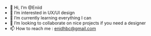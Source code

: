 - 👋 Hi, I’m @Eniid
- 👀 I’m interested in UX/UI design
- 🌱 I’m currently learning everything I can
- 💞️ I’m looking to collaborate on nice projects if you need a designer 
- 📫 How to reach me : enidhbc@gmail.com

